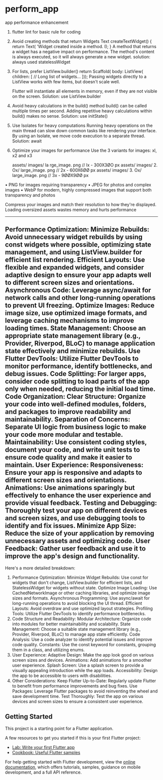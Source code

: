 # perform_app

app performance enhancement
1. flutter lint for basic rule for coding
2. Avoid creating methods that return Widgets
   Text createTextWidget() {
   return  Text( 'Widget created inside a method. I);
  }
   A method that returns a widget has a
   negative impact on performance.
   The method's content is always executed, so
   it will always generate a new widget.
solution: always used statelessWidget
3. For lists, prefer ListView.builder()
   return   Scaffold(
  body: ListView(
   children: [
   // Long list of widgets...
]));
   Passing widgets directly to a ListView works
   with few items, but doesn't scale well.

   Flutter will instantiate all elements in
   memory, even if they are not visible on the
   screen.
Solution: use ListView.builder
4. Avoid heavy calculations in the build() method
   build() can be called multiple times per
   second.
   Adding repetitive heavy calculations within
   build() makes no sense.
Solution: use initState()
5. Use Isolates for heavy computations
   Running heavy operations on the main
   thread can slow down common tasks like
   rendering your interface.
   By using an Isolate, we move code execution
   to a separate thread.
Solution: await
6. Optimize your images for performance
   Use the 3 variants for images: xl, x2 and x3

   assets/ images/ la rge_image. png  // lx - 300X3ØO px
   assets/ images/ 2. Ox/ large_image. png // 2x - 600X6ØØ px
   assets/ images/ 3. Ox/ large_image. png // 3x - 9ØØX9ØØ px

• PNG for images requiring transparency
• JPEG for photos and complex images
• WebP for modern, highly compressed
images that support both transparency and photos

Compress your images and match their
resolution to how they're displayed. Loading
oversized assets wastes memory and hurts
performance

______________________________________________________
Performance Optimization:
Minimize Rebuilds:
Avoid unnecessary widget rebuilds by using const widgets where possible, optimizing state management, and using ListView.builder for efficient list rendering.
Efficient Layouts:
Use flexible and expanded widgets, and consider adaptive design to ensure your app adapts well to different screen sizes and orientations.
Asynchronous Code:
Leverage async/await for network calls and other long-running operations to prevent UI freezing.
Optimize Images:
Reduce image size, use optimized image formats, and leverage caching mechanisms to improve loading times.
State Management:
Choose an appropriate state management library (e.g., Provider, Riverpod, BLoC) to manage application state effectively and minimize rebuilds.
Use Flutter DevTools:
Utilize Flutter DevTools to monitor performance, identify bottlenecks, and debug issues.
Code Splitting:
For larger apps, consider code splitting to load parts of the app only when needed, reducing the initial load time.
Code Organization:
Clear Structure:
Organize your code into well-defined modules, folders, and packages to improve readability and maintainability.
Separation of Concerns:
Separate UI logic from business logic to make your code more modular and testable.
Maintainability:
Use consistent coding styles, document your code, and write unit tests to ensure code quality and make it easier to maintain.
User Experience:
Responsiveness:
Ensure your app is responsive and adapts to different screen sizes and orientations.
Animations:
Use animations sparingly but effectively to enhance the user experience and provide visual feedback.
Testing and Debugging:
Thoroughly test your app on different devices and screen sizes, and use debugging tools to identify and fix issues.
Minimize App Size:
Reduce the size of your application by removing unnecessary assets and optimizing code.
User Feedback:
Gather user feedback and use it to improve the app's design and functionality.
---------------------------------------------------------
Here's a more detailed breakdown:
1. Performance Optimization:
   Minimize Widget Rebuilds: Use const for widgets that don't change, ListView.builder for efficient lists, and StatelessWidget for widgets without state.
   Optimize Image Loading: Use CachedNetworkImage or other caching libraries, and optimize image sizes and formats.
   Asynchronous Programming: Use async/await for long-running operations to avoid blocking the UI thread.
   Efficient Layouts: Avoid overdraw and use optimized layout strategies.
   Profiling Tools: Utilize Flutter DevTools to identify performance bottlenecks.
2. Code Structure and Readability:
   Modular Architecture: Organize code into modules for better maintainability and scalability.
   State Management: Choose a suitable state management library (e.g., Provider, Riverpod, BLoC) to manage app state efficiently.
   Code Analysis: Use a code analyzer to identify potential issues and improve code quality.
   Constants: Use the const keyword for constants, grouping them in a class, and utilizing enums.
3. User Experience:
   Adaptive Design: Make the app look good on various screen sizes and devices.
   Animations: Add animations for a smoother user experience.
   Splash Screen: Use a splash screen to provide a visually appealing introduction while the app loads.
   Accessibility: Design the app to be accessible to users with disabilities.
4. Other Considerations:
   Keep Flutter Up-to-Date:
   Regularly update Flutter to benefit from performance improvements and bug fixes.
   Use Packages:
   Leverage Flutter packages to avoid reinventing the wheel and save development time.
   Test Thoroughly:
   Test the app on various devices and screen sizes to ensure a consistent user experience.


## Getting Started

This project is a starting point for a Flutter application.

A few resources to get you started if this is your first Flutter project:

- [Lab: Write your first Flutter app](https://docs.flutter.dev/get-started/codelab)
- [Cookbook: Useful Flutter samples](https://docs.flutter.dev/cookbook)

For help getting started with Flutter development, view the
[online documentation](https://docs.flutter.dev/), which offers tutorials,
samples, guidance on mobile development, and a full API reference.
